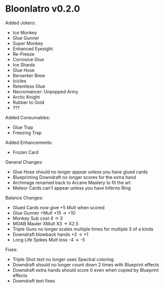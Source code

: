 # Bloonlatro v0.2.0

Added Jokers:
- Ice Monkey
- Glue Gunner
- Super Monkey
- Enhanced Eyesight
- Re-Freeze
- Corrosive Glue
- Ice Shards
- Glue Hose
- Berserker Brew
- Icicles
- Relentless Glue
- Necromancer: Unpopped Army
- Arctic Knight
- Rubber to Gold
- ???

Added Consumables:
- Glue Trap
- Freezing Trap

Added Enhancements:
- Frozen Card

General Changes:
- Glue Hose should no longer appear unless you have glued cards
- Blueprinting Downdraft no longer scores for the extra hand
- Archmage renamed back to Arcane Mastery to fit the art
- Meteor Cards can't appear unless you have Inferno Ring

Balance Changes:
- Glued Cards now give +5 Mult when scored
- Glue Gunner +Mult +15 -> +10
- Monkey Sub cost 4 -> 3
- MOAB Mauler XMult X3 -> X2.5
- Triple Guns no longer scales multiple times for multiple 3 of a kinds
- Downdraft blowback hands +2 -> +1
- Long Life Spikes Mult loss -4 -> -5

Fixes:
- Triple Shot text no longer uses Spectral coloring
- Downdraft should no longer count down 2 times with Blueprint effects
- Downdraft extra hands should score 0 even when copied by Blueprint effects
- Downdraft text fixes
